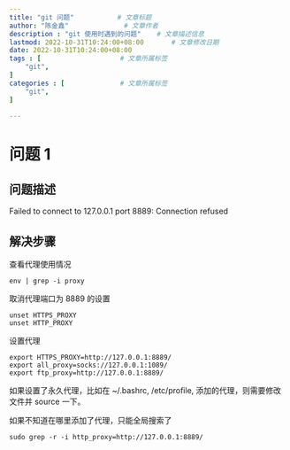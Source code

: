 ```yaml
---
title: "git 问题"           # 文章标题
author: "陈金鑫"              # 文章作者
description : "git 使用时遇到的问题"    # 文章描述信息
lastmod: 2022-10-31T10:24:00+08:00       # 文章修改日期
date: 2022-10-31T10:24:00+08:00
tags : [                    # 文章所属标签
    "git",
]
categories : [              # 文章所属标签
    "git",
]

---
```

# 问题 1
## 问题描述
Failed to connect to 127.0.0.1 port 8889: Connection refused
## 解决步骤
查看代理使用情况
```
env | grep -i proxy
```
取消代理端口为 8889 的设置
```
unset HTTPS_PROXY
unset HTTP_PROXY
```
设置代理
```
export HTTPS_PROXY=http://127.0.0.1:8889/
export all_proxy=socks://127.0.0.1:1089/
export ftp_proxy=http://127.0.0.1:8889/
```
如果设置了永久代理，比如在 ~/.bashrc, /etc/profile, 添加的代理，则需要修改文件并 source 一下。

如果不知道在哪里添加了代理，只能全局搜索了
```
sudo grep -r -i http_proxy=http://127.0.0.1:8889/
```

